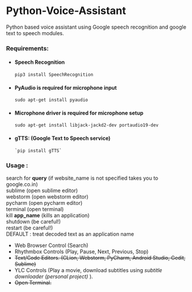 # Python-Voice-Assistant
Python based voice assistant using Google speech recognition and google text to speech modules.

### Requirements:

- #### Speech Recognition
    `pip3 install SpeechRecognition`

- #### PyAudio is required for microphone input
    `sudo apt-get install pyaudio`

- #### Microphone driver is required for microphone setup
    `sudo apt-get install libjack-jackd2-dev portaudio19-dev`

- #### gTTS: (Google Text to Speech service)
      `pip install gTTS`

<h3>Usage :</h3>
search for <b>query</b> (if website_name is not specified takes you to google.co.in)<br>
sublime (open sublime editor)<br>
webstorm (open webstorm editor)<br>
pycharm (open pycharm editor)<br>
terminal (open terminal)<br>
kill <b>app_name</b> (kills an application)<br>
shutdown (be careful!)<br>
restart (be careful!)<br>
DEFAULT : treat decoded text as an application name<br>


* Web Browser Control (Search)
* Rhythmbox Controls (Play, Pause, Next, Previous, Stop)
* ~~Text/Code Editors. (CLion, Webstorm, PyCharm, Android Studio, Gedit, Sublime)~~
* YLC Controls (Play a movie, download subtitles using _subtitle downloader (personal project)_ ).
* ~~Open Terminal.~~
